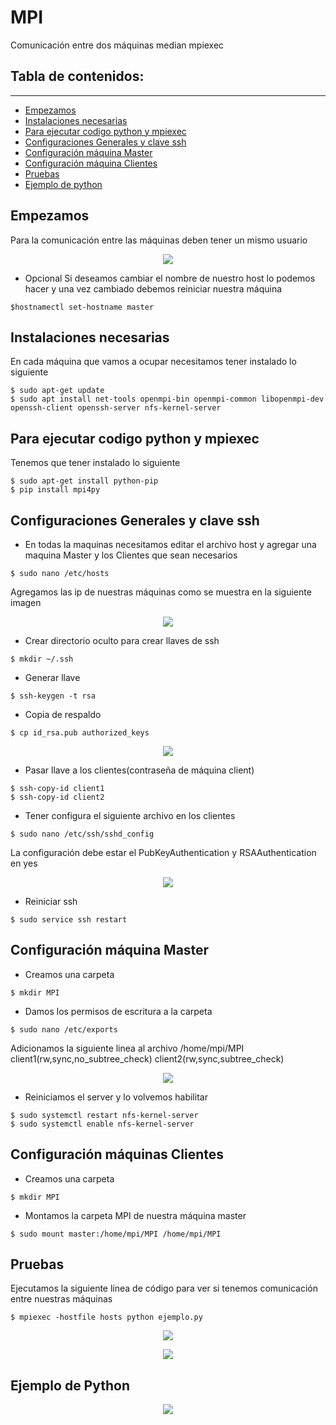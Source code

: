 # MPI
Comunicación entre dos máquinas median mpiexec
## Tabla de contenidos:
---
- [Empezamos](#empezamos)
- [Instalaciones necesarias](#instalaciones-necesarias)
- [Para ejecutar codigo python y mpiexec](#para-ejecutar-codigo-python-y-mpiexec)
- [Configuraciones Generales y clave ssh](#configuraciones-generales-y-clave-ssh) 
- [Configuración máquina Master](#configuración-maquina-master)
- [Configuración máquina Clientes](#configuración-maquinas-clientes)
- [Pruebas](#pruebas)
- [Ejemplo de python](#ejemplo-de-python)

## Empezamos
Para la comunicación entre las máquinas deben tener un mismo usuario

<p align="center"><img src="https://github.com/Gerardo25G/MPI/assets/49174524/84022712-563d-4641-9bef-244832fa31d1"/></p> 

- Opcional
Si deseamos cambiar el nombre de nuestro host lo podemos hacer y una vez cambiado debemos reiniciar nuestra máquina
```
$hostnamectl set-hostname master
``` 

## Instalaciones necesarias 
En cada máquina que vamos a ocupar necesitamos tener instalado lo siguiente 
```
$ sudo apt-get update
$ sudo apt install net-tools openmpi-bin openmpi-common libopenmpi-dev openssh-client openssh-server nfs-kernel-server
```
## Para ejecutar codigo python y mpiexec 
Tenemos que tener instalado lo siguiente
```
$ sudo apt-get install python-pip
$ pip install mpi4py
```
## Configuraciones Generales y clave ssh
- En todas la maquinas necesitamos editar el archivo host y agregar una maquina Master y los Clientes que sean necesarios
```
$ sudo nano /etc/hosts
```
Agregamos las ip de nuestras máquinas como se muestra en la siguiente imagen
<p align="center"><img src="https://github.com/Gerardo25G/MPI/assets/49174524/14f95487-8517-4284-97cc-9523f6aad8f3"/></p> 

- Crear directorio oculto para crear llaves de ssh
```
$ mkdir ~/.ssh
```
- Generar llave
```
$ ssh-keygen -t rsa
```
- Copia de respaldo
```
$ cp id_rsa.pub authorized_keys
```
<p align="center"><img src="https://github.com/Gerardo25G/MPI/assets/49174524/0cc28332-abf8-4f1a-9d3f-1a273fb3f474"/></p> 

- Pasar llave a los clientes(contraseña de máquina client) 
```
$ ssh-copy-id client1
$ ssh-copy-id client2
```
- Tener configura el siguiente archivo en los clientes
```
$ sudo nano /etc/ssh/sshd_config
```
La configuración debe estar el PubKeyAuthentication y RSAAuthentication en yes
<p align="center"><img src="https://github.com/Gerardo25G/MPI/assets/49174524/aa04f70f-bf2b-4d37-8f5a-c521e9493c69"/></p> 

- Reiniciar ssh
```
$ sudo service ssh restart
```

## Configuración máquina Master
- Creamos una carpeta
```
$ mkdir MPI
```
- Damos los permisos de escritura a la carpeta
```
$ sudo nano /etc/exports
```
Adicionamos la siguiente linea al archivo /home/mpi/MPI client1(rw,sync,no_subtree_check) client2(rw,sync,subtree_check)

<p align="center"><img src="https://github.com/Gerardo25G/MPI/assets/49174524/7541632e-e2c8-45f5-b6a1-827b1cfb5abf"/></p> 

- Reiniciamos el server y lo volvemos habilitar 
```
$ sudo systemctl restart nfs-kernel-server
$ sudo systemctl enable nfs-kernel-server
```

## Configuración máquinas Clientes
- Creamos una carpeta
```
$ mkdir MPI
```
- Montamos la carpeta MPI de nuestra máquina master
```
$ sudo mount master:/home/mpi/MPI /home/mpi/MPI
```

## Pruebas 
Ejecutamos la siguiente línea de código para ver si tenemos comunicación entre nuestras máquinas
```
$ mpiexec -hostfile hosts python ejemplo.py
```

<p align="center"><img src="https://github.com/Gerardo25G/MPI/assets/49174524/60c059b1-fe96-4ee7-bbf6-17e3ec4c3c02"/></p> 
<p align="center"><img src="https://github.com/Gerardo25G/MPI/assets/49174524/a710d3b8-f231-4aba-9044-3be0819d1338"/></p> 


## Ejemplo de Python
<p align="center"><img src="https://github.com/Gerardo25G/MPI/assets/49174524/3ea1644d-d2f8-4948-91e8-6dbfeaeb5d4c"/></p> 


